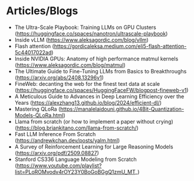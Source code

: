 # Articles/Blogs

- The Ultra-Scale Playbook: Training LLMs on GPU Clusters (https://huggingface.co/spaces/nanotron/ultrascale-playbook)
- Inside vLLM (https://www.aleksagordic.com/blog/vllm)
- Flash attention (https://gordicaleksa.medium.com/eli5-flash-attention-5c44017022ad)
- Inside NVIDIA GPUs: Anatomy of high performance matmul kernels (https://www.aleksagordic.com/blog/matmul)
- The Ultimate Guide to Fine-Tuning LLMs from Basics to Breakthroughs (https://arxiv.org/abs/2408.13296v1)
- FineWeb: decanting the web for the finest text data at scale (https://huggingface.co/spaces/HuggingFaceFW/blogpost-fineweb-v1)
- A Meticulous Guide to Advances in Deep Learning Efficiency over the Years (https://alexzhang13.github.io/blog/2024/efficient-dl/)
- Mastering QLoRa (https://manalelaidouni.github.io/4Bit-Quantization-Models-QLoRa.html)
- Llama from scratch (or how to implement a paper without crying) (https://blog.briankitano.com/llama-from-scratch/)
- Fast LLM Inference From Scratch (https://andrewkchan.dev/posts/yalm.html)
- A Survey of Reinforcement Learning for Large Reasoning Models (https://arxiv.org/pdf/2509.08827)
- Stanford CS336 Language Modeling from Scratch (https://www.youtube.com/playlist?list=PLoROMvodv4rOY23Y0BoGoBGgQ1zmU_MT_)
